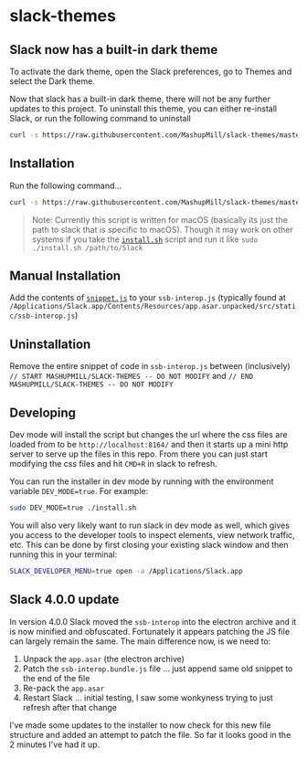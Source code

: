 # slack-themes

## **Slack now has a built-in dark theme**

To activate the dark theme, open the Slack preferences, go to Themes and select the Dark theme.

Now that slack has a built-in dark theme, there will not be any further updates to this project. To uninstall this theme, you can either re-install Slack, or run the following command to uninstall

```bash
curl -s https://raw.githubusercontent.com/MashupMill/slack-themes/master/uninstall.sh | sudo bash
```

## Installation

Run the following command...

```bash
curl -s https://raw.githubusercontent.com/MashupMill/slack-themes/master/install.sh | sudo bash
```

> Note: Currently this script is written for macOS (basically its just the path to slack that is specific to macOS). Though it may work on other systems if you take the [`install.sh`](./install.sh) script and run it like `sudo ./install.sh /path/to/Slack`

## Manual Installation

Add the contents of [`snippet.js`](./snippet.js) to your `ssb-interop.js` (typically found at `/Applications/Slack.app/Contents/Resources/app.asar.unpacked/src/static/ssb-interop.js`)

## Uninstallation
Remove the entire snippet of code in `ssb-interop.js` between (inclusively) `// START MASHUPMILL/SLACK-THEMES -- DO NOT MODIFY` and `// END MASHUPMILL/SLACK-THEMES -- DO NOT MODIFY`

## Developing

Dev mode will install the script but changes the url where the css files are loaded from to be `http://localhost:8164/` and then it starts up a mini http server to serve up the files in this repo. From there you can just start modifying the css files and hit `CMD+R` in slack to refresh.

You can run the installer in dev mode by running with the environment variable `DEV_MODE=true`. For example:

```bash
sudo DEV_MODE=true ./install.sh
```

You will also very likely want to run slack in dev mode as well, which gives you access to the developer tools to inspect elements, view network traffic, etc. This can be done by first closing your existing slack window and then running this in your terminal:

```bash
SLACK_DEVELOPER_MENU=true open -a /Applications/Slack.app
```

## Slack 4.0.0 update

In version 4.0.0 Slack moved the `ssb-interop` into the electron archive and it is now minified and obfuscated. Fortunately it appears patching the JS file can largely remain the same. The main difference now, is we need to:

1) Unpack the `app.asar` (the electron archive)
2) Patch the `ssb-interop.bundle.js` file ... just append same old snippet to the end of the file
3) Re-pack the `app.asar`
4) Restart Slack ... initial testing, I saw some wonkyness trying to just refresh after that change

I've made some updates to the installer to now check for this new file structure and added an attempt to patch the file. So far it looks good in the 2 minutes I've had it up.